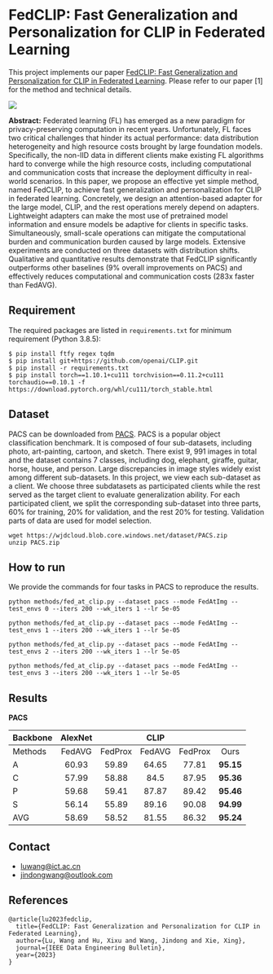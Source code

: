 # FedCLIP: Fast Generalization and Personalization for CLIP in Federated Learning

This project implements our paper [FedCLIP: Fast Generalization and Personalization for CLIP in Federated Learning](https://arxiv.org/abs/2302.13485v1). Please refer to our paper [1] for the method and technical details. 

![](resources/figures/framework.jpg)

**Abstract:** Federated learning (FL) has emerged as a new paradigm for privacy-preserving computation in recent years. Unfortunately, FL faces two critical challenges that hinder its actual performance: data distribution heterogeneity and high resource costs brought by large foundation models. Specifically, the non-IID data in different clients make existing FL algorithms hard to converge while the high resource costs, including computational and communication costs that increase the deployment difficulty in real-world scenarios. In this paper, we propose an effective yet simple method, named FedCLIP, to achieve fast generalization and personalization for CLIP in federated learning. Concretely, we design an attention-based adapter for the large model, CLIP, and the rest operations merely depend on adapters. Lightweight adapters can make the most use of pretrained model information and ensure models be adaptive for clients in specific tasks. Simultaneously, small-scale operations can mitigate the computational burden and communication burden caused by large models. Extensive experiments are conducted on three datasets with distribution shifts. Qualitative and quantitative results demonstrate that FedCLIP significantly outperforms other baselines (9% overall improvements on PACS) and effectively reduces computational and communication costs (283x faster than FedAVG). 


## Requirement

The required packages are listed in `requirements.txt` for minimum requirement (Python 3.8.5):

```
$ pip install ftfy regex tqdm
$ pip install git+https://github.com/openai/CLIP.git
$ pip install -r requirements.txt
$ pip install torch==1.10.1+cu111 torchvision==0.11.2+cu111 torchaudio==0.10.1 -f https://download.pytorch.org/whl/cu111/torch_stable.html
```

## Dataset 
PACS can be downloaded from [
PACS](https://wjdcloud.blob.core.windows.net/dataset/PACS.zip).
PACS is a popular object classification benchmark. It is composed of four sub-datasets, including photo, art-painting, cartoon, and sketch. There exist 9, 991 images in total and the dataset contains 7 classes, including dog, elephant, giraffe, guitar, horse, house, and person. Large discrepancies in image styles widely exist among different sub-datasets. In this project, we view each sub-dataset as a client. We choose three subdatasets as participated clients while the rest served as the target client to evaluate generalization ability. For each participated client, we split the corresponding sub-dataset into three parts, 60% for training, 20% for validation, and the rest 20% for testing. Validation parts of data are used for model selection.

```
wget https://wjdcloud.blob.core.windows.net/dataset/PACS.zip
unzip PACS.zip
```

## How to run

We provide the commands for four tasks in PACS to reproduce the results.

```
python methods/fed_at_clip.py --dataset pacs --mode FedAtImg --test_envs 0 --iters 200 --wk_iters 1 --lr 5e-05
```

```
python methods/fed_at_clip.py --dataset pacs --mode FedAtImg --test_envs 1 --iters 200 --wk_iters 1 --lr 5e-05
```

```
python methods/fed_at_clip.py --dataset pacs --mode FedAtImg --test_envs 2 --iters 200 --wk_iters 1 --lr 5e-05
```

```
python methods/fed_at_clip.py --dataset pacs --mode FedAtImg --test_envs 3 --iters 200 --wk_iters 1 --lr 5e-05
```

## Results

**PACS**

| Backbone | AlexNet |         |  CLIP  |         |           |
|----------|:-------:|:-------:|:------:|:-------:|:---------:|
| Methods  | FedAVG  | FedProx | FedAVG | FedProx | Ours      |
| A        | 60.93   | 59.89   | 64.65  | 77.81   | **95.15** |
| C        | 57.99   | 58.88   | 84.5   | 87.95   | **95.36** |
| P        | 59.68   | 59.41   | 87.87  | 89.42   | **95.46** |
| S        | 56.14   | 55.89   | 89.16  | 90.08   | **94.99** |
| AVG      | 58.69   | 58.52   | 81.55  | 86.32   | **95.24** |

## Contact

- luwang@ict.ac.cn
- jindongwang@outlook.com


## References

```
@article{lu2023fedclip,
  title={FedCLIP: Fast Generalization and Personalization for CLIP in Federated Learning},
  author={Lu, Wang and Hu, Xixu and Wang, Jindong and Xie, Xing},
  journal={IEEE Data Engineering Bulletin},
  year={2023}
}
```
